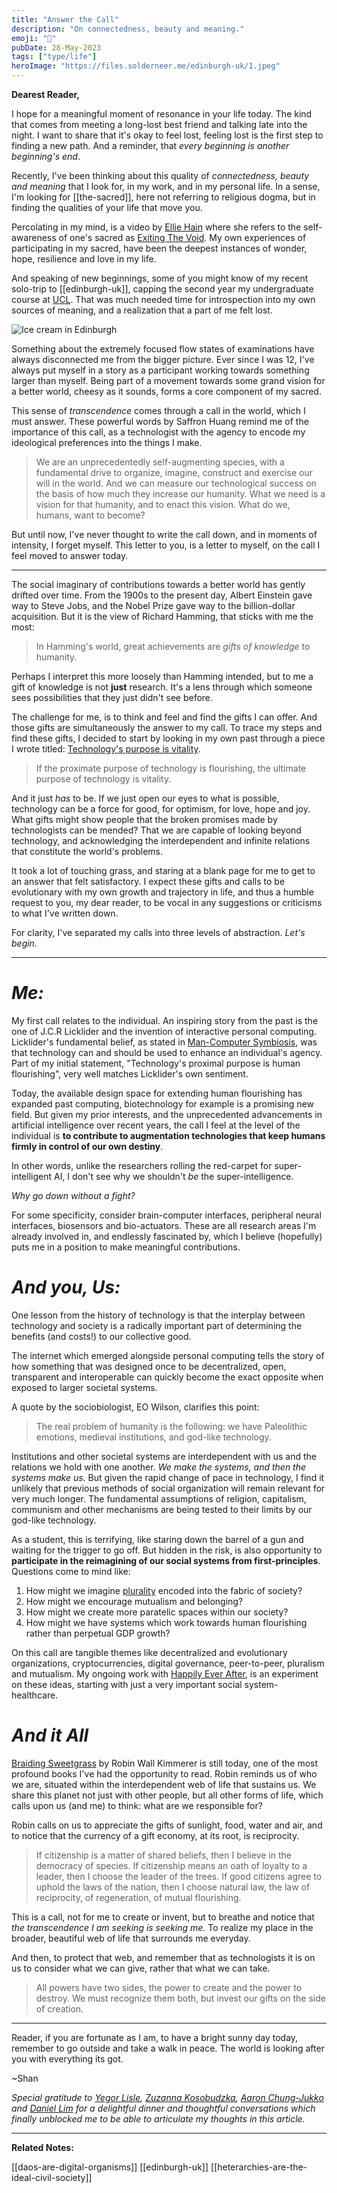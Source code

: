 ```yaml
---
title: "Answer the Call"
description: "On connectedness, beauty and meaning."
emoji: "🥨"
pubDate: 28-May-2023
tags: ["type/life"]
heroImage: "https://files.solderneer.me/edinburgh-uk/1.jpeg"
---
```


**Dearest Reader,**

I hope for a meaningful moment of resonance in your life today. The kind that comes from meeting a long-lost best friend and talking late into the night. I want to share that it's okay to feel lost, feeling lost is the first step to finding a new path. And a reminder, that _every beginning is another beginning's end_.

Recently, I've been thinking about this quality of _connectedness, beauty and meaning_ that I look for, in my work, and in my personal life. In a sense, I'm looking for [[the-sacred]], here not referring to religious dogma, but in finding the qualities of your life that move you.

Percolating in my mind, is a video by [Ellie Hain](https://twitter.com/ellie__hain) where she refers to the self-awareness of one's sacred as [Exiting The Void](https://www.youtube.com/watch?v=BqB-1ABZJSM). My own experiences of participating in my sacred, have been the deepest instances of wonder, hope, resilience and love in my life.

And speaking of new beginnings, some of you might know of my recent solo-trip to [[edinburgh-uk]], capping the second year my undergraduate course at [UCL](https://www.ucl.ac.uk/). That was much needed time for introspection into my own sources of meaning, and a realization that a part of me felt lost.

![Ice cream in Edinburgh](https://files.solderneer.me/answer-the-call/1.jpeg)

Something about the extremely focused flow states of examinations have always disconnected me from the bigger picture. Ever since I was 12, I've always put myself in a story as a participant working towards something larger than myself. Being part of a movement towards some grand vision for a better world, cheesy as it sounds, forms a core component of my sacred.

This sense of _transcendence_ comes through a call in the world, which I must answer. These powerful words by Saffron Huang remind me of the importance of this call, as a technologist with the agency to encode my ideological preferences into the things I make.

>We are an unprecedentedly self-augmenting species, with a fundamental drive to organize, imagine, construct and exercise our will in the world. And we can measure our technological success on the basis of how much they increase our humanity. What we need is a vision for that humanity, and to enact this vision. What do we, humans, want to become?

But until now, I've never thought to write the call down, and in moments of intensity, I forget myself. This letter to you, is a letter to myself, on the call I feel moved to answer today.

---

The social imaginary of contributions towards a better world has gently drifted over time. From the 1900s to the present day, Albert Einstein gave way to Steve Jobs, and the Nobel Prize gave way to the billion-dollar acquisition. But it is the view of Richard Hamming, that sticks with me the most:

>In Hamming's world, great achievements are _gifts of knowledge_ to humanity.

Perhaps I interpret this more loosely than Hamming intended, but to me a gift of knowledge is not **just** research. It's a lens through which someone sees possibilities that they just didn't see before.

The challenge for me, is to think and feel and find the gifts I can offer. And those gifts are simultaneously the answer to my call. To trace my steps and find these gifts, I decided to start by looking in my own past through a piece I wrote titled: [Technology's purpose is vitality](https://solderneer.me/letters/technologys-ultimate-purpose-is-vitality/).

>If the proximate purpose of technology is flourishing, the ultimate purpose of technology is vitality.

And it just _has_ to be. If we just open our eyes to what is possible, technology can be a force for good, for optimism, for love, hope and joy. What gifts might show people that the broken promises made by technologists can be mended? That we are capable of looking beyond technology, and acknowledging the interdependent and infinite relations that constitute the world's problems.

It took a lot of touching grass, and staring at a blank page for me to get to an answer that felt  satisfactory. I expect these gifts and calls to be evolutionary with my own growth and trajectory in life, and thus a humble request to you, my dear reader, to be vocal in any suggestions or criticisms to what I've written down.

For clarity, I've separated my calls into three levels of abstraction. _Let's begin._

---

# _Me:_

My first call relates to the individual. An inspiring story from the past is the one of J.C.R Licklider and the invention of interactive personal computing. Licklider's fundamental belief, as stated in [Man-Computer Symbiosis](https://en.wikipedia.org/wiki/Man-Computer_Symbiosis), was that technology can and should be used to enhance an individual's agency. Part of my initial statement, "Technology's proximal purpose is human flourishing", very well matches Licklider's own sentiment.

Today, the available design space for extending human flourishing has expanded past computing, biotechnology for example is a promising new field. But given my prior interests, and the unprecedented advancements in artificial intelligence over recent years, the call I feel at the level of the individual is **to contribute to augmentation technologies that keep humans firmly in control of our own destiny**.

In other words, unlike the researchers rolling the red-carpet for super-intelligent AI, I don't see why we shouldn't *be* the super-intelligence. 

_Why go down without a fight?_

For some specificity, consider brain-computer interfaces, peripheral neural interfaces, biosensors and bio-actuators. These are all research areas I'm already involved in, and endlessly fascinated by, which I believe (hopefully) puts me in a position to make meaningful contributions.

# _And you, Us:_

One lesson from the history of technology is that the interplay between technology and society is a radically important part of determining the benefits (and costs!) to our collective good.

The internet which emerged alongside personal computing tells the story of how something that was designed once to be decentralized, open, transparent and interoperable can quickly become the exact opposite when exposed to larger societal systems.

A quote by the sociobiologist, EO Wilson, clarifies this point:

>The real problem of humanity is the following: we have Paleolithic emotions, medieval institutions, and god-like technology.

Institutions and other societal systems are interdependent with us and the relations we hold with one another. _We make the systems, and then the systems make us._ But given the rapid change of pace in technology, I find it unlikely that previous methods of social organization will remain relevant for very much longer. The fundamental assumptions of religion, capitalism, communism and other mechanisms are being tested to their limits by our god-like technology.

As a student, this is terrifying, like staring down the barrel of a gun and waiting for the trigger to go off. But hidden in the risk, is also opportunity to **participate in the reimagining of our social systems from first-principles**. Questions come to mind like:

1. How might we imagine [plurality](https://pluriverse.world/) encoded into the fabric of society?
2. How might we encourage mutualism and belonging?
3. How might we create more paratelic spaces within our society?
4. How might we have systems which work towards human flourishing rather than perpetual GDP growth?

On this call are tangible themes like decentralized and evolutionary organizations, cryptocurrencies, digital governance, peer-to-peer, pluralism and mutualism. My ongoing work with [Happily Ever After](https://hea.care), is an experiment on these ideas, starting with just a very important social system- healthcare.

# _And it All_

[Braiding Sweetgrass](https://www.goodreads.com/book/show/17465709-braiding-sweetgrass) by Robin Wall Kimmerer is still today, one of the most profound books I've had the opportunity to read. Robin reminds us of who we are, situated within the interdependent web of life that sustains us. We share this planet not just with other people, but all other forms of life, which calls upon us (and me) to think: what are we responsible for?

Robin calls on us to appreciate the gifts of sunlight, food, water and air, and to notice that the currency of a gift economy, at its root, is reciprocity. 

>If citizenship is a matter of shared beliefs, then I believe in the democracy of species. If citizenship means an oath of loyalty to a leader, then I choose the leader of the trees. If good citizens agree to uphold the laws of the nation, then I choose natural law, the law of reciprocity, of regeneration, of mutual flourishing.

This is a call, not for me to create or invent, but to breathe and notice that _the transcendence I am seeking is seeking me_. To realize my place in the broader, beautiful web of life that surrounds me everyday.

And then, to protect that web, and remember that as technologists it is on us to consider what we can give, rather that what we can take.

>All powers have two sides, the power to create and the power to destroy. We must recognize them both, but invest our gifts on the side of creation.

---

Reader, if you are fortunate as I am, to have a bright sunny day today, remember to go outside and take a walk in peace. The world is looking after you with everything its got.

~Shan

_Special gratitude to [Yegor Lisle](https://www.linkedin.com/in/yegorlisle/), [Zuzanna Kosobudzka](https://www.linkedin.com/in/zuzanna-kosobudzka-749164201/), [Aaron Chung-Jukko](https://www.linkedin.com/in/aaronchungjukko/) and [Daniel Lim](https://www.linkedin.com/in/aaronchungjukko/) for a delightful dinner and thoughtful conversations which finally unblocked me to be able to articulate my thoughts in this article._

---

**Related Notes:**

[[daos-are-digital-organisms]] [[edinburgh-uk]] [[heterarchies-are-the-ideal-civil-society]]